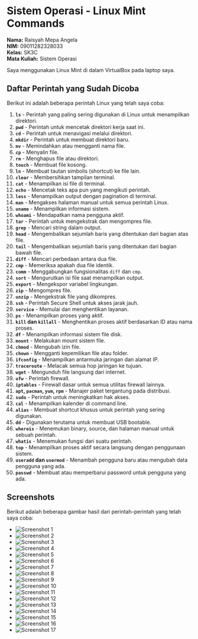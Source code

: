 # Sistem Operasi - Linux Mint Commands

**Nama:** Raisyah Mepa Angela  
**NIM:** 09011282328033  
**Kelas:** SK3C  
**Mata Kuliah:** Sistem Operasi

Saya menggunakan Linux Mint di dalam VirtualBox pada laptop saya.

## Daftar Perintah yang Sudah Dicoba

Berikut ini adalah beberapa perintah Linux yang telah saya coba:

1. **`ls`** - Perintah yang paling sering digunakan di Linux untuk menampilkan direktori.
2. **`pwd`** - Perintah untuk mencetak direktori kerja saat ini.
3. **`cd`** - Perintah untuk menavigasi melalui direktori.
4. **`mkdir`** - Perintah untuk membuat direktori baru.
5. **`mv`** - Memindahkan atau mengganti nama file.
6. **`cp`** - Menyalin file.
7. **`rm`** - Menghapus file atau direktori.
8. **`touch`** - Membuat file kosong.
9. **`ln`** - Membuat tautan simbolis (shortcut) ke file lain.
10. **`clear`** - Membersihkan tampilan terminal.
11. **`cat`** - Menampilkan isi file di terminal.
12. **`echo`** - Mencetak teks apa pun yang mengikuti perintah.
13. **`less`** - Menampilkan output dengan pagination di terminal.
14. **`man`** - Mengakses halaman manual untuk semua perintah Linux.
15. **`uname`** - Menampilkan informasi sistem.
16. **`whoami`** - Mendapatkan nama pengguna aktif.
17. **`tar`** - Perintah untuk mengekstrak dan mengompres file.
18. **`grep`** - Mencari string dalam output.
19. **`head`** - Mengembalikan sejumlah baris yang ditentukan dari bagian atas file.
20. **`tail`** - Mengembalikan sejumlah baris yang ditentukan dari bagian bawah file.
21. **`diff`** - Mencari perbedaan antara dua file.
22. **`cmp`** - Memeriksa apakah dua file identik.
23. **`comm`** - Menggabungkan fungsionalitas `diff` dan `cmp`.
24. **`sort`** - Mengurutkan isi file saat menampilkan output.
25. **`export`** - Mengekspor variabel lingkungan.
26. **`zip`** - Mengompres file.
27. **`unzip`** - Mengekstrak file yang dikompres.
28. **`ssh`** - Perintah Secure Shell untuk akses jarak jauh.
29. **`service`** - Memulai dan menghentikan layanan.
30. **`ps`** - Menampilkan proses yang aktif.
31. **`kill` dan `killall`** - Menghentikan proses aktif berdasarkan ID atau nama proses.
32. **`df`** - Menampilkan informasi sistem file disk.
33. **`mount`** - Melakukan mount sistem file.
34. **`chmod`** - Mengubah izin file.
35. **`chown`** - Mengganti kepemilikan file atau folder.
36. **`ifconfig`** - Menampilkan antarmuka jaringan dan alamat IP.
37. **`traceroute`** - Melacak semua hop jaringan ke tujuan.
38. **`wget`** - Mengunduh file langsung dari internet.
39. **`ufw`** - Perintah firewall.
40. **`iptables`** - Firewall dasar untuk semua utilitas firewall lainnya.
41. **`apt`, `pacman`, `yum`, `rpm`** - Manajer paket tergantung pada distribusi.
42. **`sudo`** - Perintah untuk meningkatkan hak akses.
43. **`cal`** - Menampilkan kalender di command line.
44. **`alias`** - Membuat shortcut khusus untuk perintah yang sering digunakan.
45. **`dd`** - Digunakan terutama untuk membuat USB bootable.
46. **`whereis`** - Menemukan binary, source, dan halaman manual untuk sebuah perintah.
47. **`whatis`** - Menemukan fungsi dari suatu perintah.
48. **`top`** - Menampilkan proses aktif secara langsung dengan penggunaan sistem.
49. **`useradd` dan `usermod`** - Menambah pengguna baru atau mengubah data pengguna yang ada.
50. **`passwd`** - Membuat atau memperbarui password untuk pengguna yang ada.

## Screenshots

Berikut adalah beberapa gambar hasil dari perintah-perintah yang telah saya coba:

- ![Screenshot 1](https://github.com/raisyahangela/SO-3/blob/main/1.png)
- ![Screenshot 2](https://github.com/raisyahangela/SO-3/blob/main/2.png)
- ![Screenshot 3](https://github.com/raisyahangela/SO-3/blob/main/3.png)
- ![Screenshot 4](https://github.com/raisyahangela/SO-3/blob/main/4.png)
- ![Screenshot 5](https://github.com/raisyahangela/SO-3/blob/main/5.png)
- ![Screenshot 6](https://github.com/raisyahangela/SO-3/blob/main/6.png)
- ![Screenshot 7](https://github.com/raisyahangela/SO-3/blob/main/7.png)
- ![Screenshot 8](https://github.com/raisyahangela/SO-3/blob/main/8.png)
- ![Screenshot 9](https://github.com/raisyahangela/SO-3/blob/main/9.png)
- ![Screenshot 10](https://github.com/raisyahangela/SO-3/blob/main/10.png)
- ![Screenshot 11](https://github.com/raisyahangela/SO-3/blob/main/11.png)
- ![Screenshot 12](https://github.com/raisyahangela/SO-3/blob/main/12.png)
- ![Screenshot 13](https://github.com/raisyahangela/SO-3/blob/main/13.png)
- ![Screenshot 14](https://github.com/raisyahangela/SO-3/blob/main/14.png)
- ![Screenshot 15](https://github.com/raisyahangela/SO-3/blob/main/15.png)
- ![Screenshot 16](https://github.com/raisyahangela/SO-3/blob/main/16.png)
- ![Screenshot 17](https://github.com/raisyahangela/SO-3/blob/main/17.png)
